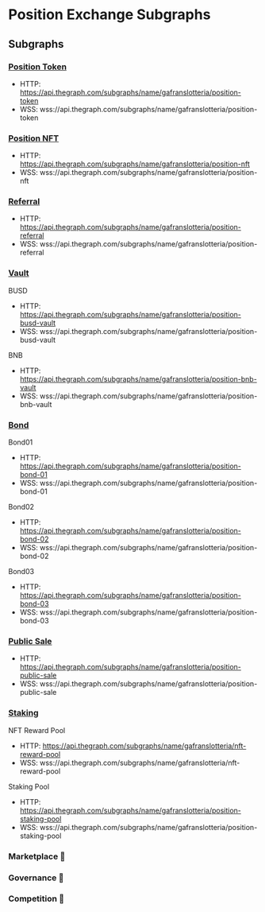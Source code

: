 # Position Exchange Subgraphs

## Subgraphs
### [Position Token](./subgraphs/position-token/)
- HTTP: https://api.thegraph.com/subgraphs/name/gafranslotteria/position-token
- WSS: wss://api.thegraph.com/subgraphs/name/gafranslotteria/position-token

### [Position NFT](./subgraphs/position-nft/)
- HTTP: https://api.thegraph.com/subgraphs/name/gafranslotteria/position-nft
- WSS: wss://api.thegraph.com/subgraphs/name/gafranslotteria/position-nft

### [Referral](./subgraphs/referral/)
- HTTP: https://api.thegraph.com/subgraphs/name/gafranslotteria/position-referral
- WSS: wss://api.thegraph.com/subgraphs/name/gafranslotteria/position-referral

### [Vault](./subgraphs/vault/)
BUSD
- HTTP: https://api.thegraph.com/subgraphs/name/gafranslotteria/position-busd-vault
- WSS: wss://api.thegraph.com/subgraphs/name/gafranslotteria/position-busd-vault

BNB
- HTTP: https://api.thegraph.com/subgraphs/name/gafranslotteria/position-bnb-vault
- WSS: wss://api.thegraph.com/subgraphs/name/gafranslotteria/position-bnb-vault

### [Bond](./subgraphs/bond/)
Bond01
- HTTP: https://api.thegraph.com/subgraphs/name/gafranslotteria/position-bond-01
- WSS: wss://api.thegraph.com/subgraphs/name/gafranslotteria/position-bond-01

Bond02
- HTTP: https://api.thegraph.com/subgraphs/name/gafranslotteria/position-bond-02
- WSS: wss://api.thegraph.com/subgraphs/name/gafranslotteria/position-bond-02

Bond03
- HTTP: https://api.thegraph.com/subgraphs/name/gafranslotteria/position-bond-03
- WSS: wss://api.thegraph.com/subgraphs/name/gafranslotteria/position-bond-03


### [Public Sale](./subgraphs/public-sale/)
- HTTP: https://api.thegraph.com/subgraphs/name/gafranslotteria/position-public-sale
- WSS: wss://api.thegraph.com/subgraphs/name/gafranslotteria/position-public-sale

### [Staking](./subgraphs/staking/)
NFT Reward Pool
- HTTP: https://api.thegraph.com/subgraphs/name/gafranslotteria/nft-reward-pool
- WSS: wss://api.thegraph.com/subgraphs/name/gafranslotteria/nft-reward-pool

Staking Pool
- HTTP: https://api.thegraph.com/subgraphs/name/gafranslotteria/position-staking-pool
- WSS: wss://api.thegraph.com/subgraphs/name/gafranslotteria/position-staking-pool

### Marketplace 👀

### Governance 👀

### Competition 👀
